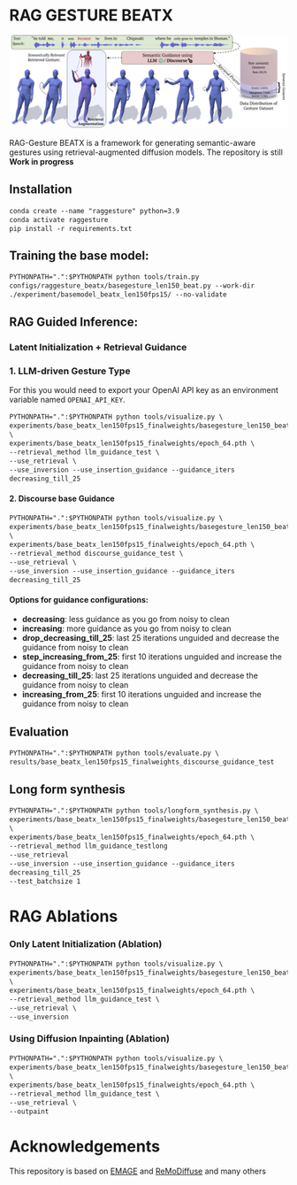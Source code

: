 # RAG GESTURE BEATX

![RAG Gesture BEATX](./assets/TEASER.png)

RAG-Gesture BEATX is a framework for generating semantic-aware gestures using retrieval-augmented diffusion models.
The repository is still **Work in progress**

## Installation
```
conda create --name "raggesture" python=3.9
conda activate raggesture
pip install -r requirements.txt
```

## Training the base model:
```
PYTHONPATH=".":$PYTHONPATH python tools/train.py configs/raggesture_beatx/basegesture_len150_beat.py --work-dir ./experiment/basemodel_beatx_len150fps15/ --no-validate
```

## RAG Guided Inference:

### Latent Initialization + Retrieval Guidance

### 1. LLM-driven Gesture Type
For this you would need to export your OpenAI API key as an environment variable named `OPENAI_API_KEY`. 
```
PYTHONPATH=".":$PYTHONPATH python tools/visualize.py \
experiments/base_beatx_len150fps15_finalweights/basegesture_len150_beat.py \
experiments/base_beatx_len150fps15_finalweights/epoch_64.pth \
--retrieval_method llm_guidance_test \
--use_retrieval \
--use_inversion --use_insertion_guidance --guidance_iters decreasing_till_25
```

#### 2. Discourse base Guidance
```
PYTHONPATH=".":$PYTHONPATH python tools/visualize.py \
experiments/base_beatx_len150fps15_finalweights/basegesture_len150_beat.py \
experiments/base_beatx_len150fps15_finalweights/epoch_64.pth \
--retrieval_method discourse_guidance_test \
--use_retrieval \
--use_inversion --use_insertion_guidance --guidance_iters decreasing_till_25
```

#### Options for guidance configurations:
- **decreasing**: less guidance as you go from noisy to clean
- **increasing**: more guidance as you go from noisy to clean
- **drop_decreasing_till_25**: last 25 iterations unguided and decrease the guidance from noisy to clean
- **step_increasing_from_25**: first 10 iterations unguided and increase the guidance from noisy to clean
- **decreasing_till_25**: last 25 iterations unguided and decrease the guidance from noisy to clean
- **increasing_from_25**: first 10 iterations unguided and increase the guidance from noisy to clean

## Evaluation

```
PYTHONPATH=".":$PYTHONPATH python tools/evaluate.py \
results/base_beatx_len150fps15_finalweights_discourse_guidance_test
```

## Long form synthesis
```
PYTHONPATH=".":$PYTHONPATH python tools/longform_synthesis.py \
experiments/base_beatx_len150fps15_finalweights/basegesture_len150_beat.py \ 
experiments/base_beatx_len150fps15_finalweights/epoch_64.pth \
--retrieval_method llm_guidance_testlong 
--use_retrieval 
--use_inversion --use_insertion_guidance --guidance_iters decreasing_till_25 
--test_batchsize 1
```

# RAG Ablations
### Only Latent Initialization (Ablation)
```
PYTHONPATH=".":$PYTHONPATH python tools/visualize.py \
experiments/base_beatx_len150fps15_finalweights/basegesture_len150_beat.py \
experiments/base_beatx_len150fps15_finalweights/epoch_64.pth \
--retrieval_method llm_guidance_test \
--use_retrieval \
--use_inversion
```

### Using Diffusion Inpainting (Ablation)
```
PYTHONPATH=".":$PYTHONPATH python tools/visualize.py \
experiments/base_beatx_len150fps15_finalweights/basegesture_len150_beat.py \
experiments/base_beatx_len150fps15_finalweights/epoch_64.pth \
--retrieval_method llm_guidance_test \
--use_retrieval \
--outpaint
```


# Acknowledgements
This repository is based on [EMAGE](https://pantomatrix.github.io/EMAGE/) and [ReMoDiffuse](https://github.com/mingyuan-zhang/ReMoDiffuse)
and many others

